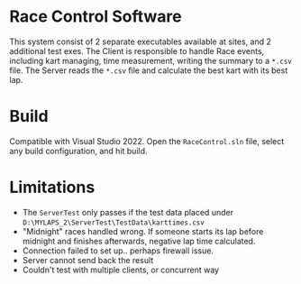 # Race Control Software
This system consist of 2 separate executables available at sites, and 2 additional test exes.
The Client is responsible to handle Race events, including kart managing, time measurement, writing the summary to a `*.csv` file.
The Server reads the `*.csv` file and calculate the best kart with its best lap.

# Build
Compatible with Visual Studio 2022. Open the `RaceControl.sln` file, select any build configuration, and hit build.

# Limitations
- The `ServerTest` only passes if the test data placed under `D:\MYLAPS_2\ServerTest\TestData\karttimes.csv`
- "Midnight" races handled wrong. If someone starts its lap before midnight and finishes afterwards, negative lap time calculated.
- Connection failed to set up.. perhaps firewall issue.
- Server cannot send back the result
- Couldn't test with multiple clients, or concurrent way
